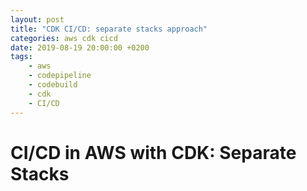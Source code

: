 ```yaml
---
layout: post
title: "CDK CI/CD: separate stacks approach"
categories: aws cdk cicd
date: 2019-08-19 20:00:00 +0200
tags:
    - aws
    - codepipeline
    - codebuild
    - cdk
    - CI/CD
---
```


# CI/CD in AWS with CDK: Separate Stacks


